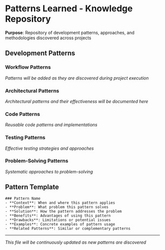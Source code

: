 # Patterns Learned - Knowledge Repository

**Purpose**: Repository of development patterns, approaches, and methodologies discovered across projects

## Development Patterns

### Workflow Patterns
*Patterns will be added as they are discovered during project execution*

### Architectural Patterns
*Architectural patterns and their effectiveness will be documented here*

### Code Patterns
*Reusable code patterns and implementations*

### Testing Patterns
*Effective testing strategies and approaches*

### Problem-Solving Patterns
*Systematic approaches to problem-solving*

## Pattern Template
```
### Pattern Name
- **Context**: When and where this pattern applies
- **Problem**: What problem this pattern solves
- **Solution**: How the pattern addresses the problem
- **Benefits**: Advantages of using this pattern
- **Drawbacks**: Limitations or potential issues
- **Examples**: Concrete examples of pattern usage
- **Related Patterns**: Similar or complementary patterns
```

---
*This file will be continuously updated as new patterns are discovered*